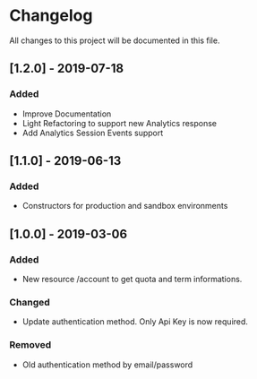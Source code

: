 # Changelog
All changes to this project will be documented in this file.

## [1.2.0] - 2019-07-18
### Added
- Improve Documentation
- Light Refactoring to support new Analytics response
- Add Analytics Session Events support

## [1.1.0] - 2019-06-13
### Added
- Constructors for production and sandbox environments

## [1.0.0] - 2019-03-06
### Added
- New resource /account to get quota and term informations.

### Changed
- Update authentication method. Only Api Key is now required.

### Removed
- Old authentication method by email/password
